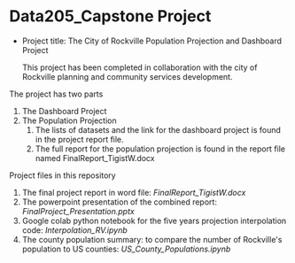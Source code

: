 # Data205_Capstone Project

* Project title: The City of Rockville Population Projection and Dashboard Project

  This project has been completed in collaboration with the city of Rockville planning and community services development.
  
The project has two parts
1. The Dashboard Project
2. The Population Projection
   1. The lists of datasets and the link for the dashboard project is found in the project report file.
   2. The full report for the population projection is found in the report file named FinalReport_TigistW.docx

Project files in this repository
1. The final project report in word file: *FinalReport_TigistW.docx*
2. The powerpoint presentation of the combined report: *FinalProject_Presentation.pptx*
3. Google colab python notebook for the five years projection interpolation code: *Interpolation_RV.ipynb*
4. The county population summary: to compare the number of Rockville's population to US counties: *US_County_Populations.ipynb*

